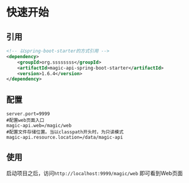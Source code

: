 # 快速开始


## 引用
```xml
<!-- 以spring-boot-starter的方式引用 -->
<dependency>
	<groupId>org.ssssssss</groupId>
	<artifactId>magic-api-spring-boot-starter</artifactId>
    <version>1.6.4</version>
</dependency>
```

## 配置
```properties
server.port=9999
#配置web页面入口
magic-api.web=/magic/web
#配置文件存储位置。当以classpath开头时，为只读模式
magic-api.resource.location=/data/magic-api
```
## 使用
启动项目之后，访问`http://localhost:9999/magic/web` 即可看到Web页面
